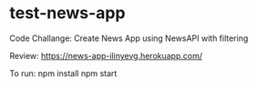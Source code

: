 # test-news-app

Code Challange: Create News App using NewsAPI with filtering

Review: https://news-app-ilinyevg.herokuapp.com/

To run:
npm install
npm start
